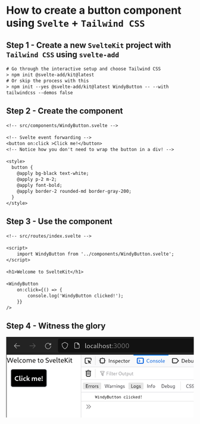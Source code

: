 # How to create a button component using `Svelte` + `Tailwind CSS`


## Step 1 - Create a new `SvelteKit` project with `Tailwind CSS` using `svelte-add`
    # Go through the interactive setup and choose Tailwind CSS
    > npm init @svelte-add/kit@latest
    # Or skip the process with this
    > npm init --yes @svelte-add/kit@latest WindyButton -- --with tailwindcss --demos false


## Step 2 - Create the component

    <!-- src/components/WindyButton.svelte -->
    
    <!-- Svelte event forwarding -->
    <button on:click >Click me!</button>
    <!-- Notice how you don't need to wrap the button in a div! -->
    
    <style>
      button {
        @apply bg-black text-white;
        @apply p-2 m-2;
        @apply font-bold;
        @apply border-2 rounded-md border-gray-200;
      }
    </style>


## Step 3 - Use the component

    <!-- src/routes/index.svelte -->
    
    <script>
    	import WindyButton from '../components/WindyButton.svelte';
    </script>
    
    <h1>Welcome to SvelteKit</h1>
    
    <WindyButton
    	on:click={() => {
    		console.log('WindyButton clicked!');
    	}}
    />


## Step 4 - Witness the glory

![img](./res.png)

